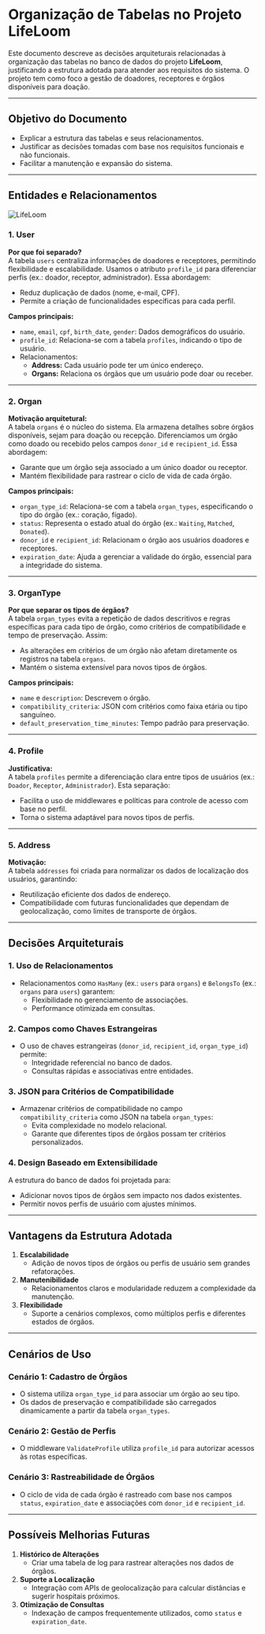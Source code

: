 # **Organização de Tabelas no Projeto LifeLoom**

Este documento descreve as decisões arquiteturais relacionadas à organização das tabelas no banco de dados do projeto **LifeLoom**, justificando a estrutura adotada para atender aos requisitos do sistema. O projeto tem como foco a gestão de doadores, receptores e órgãos disponíveis para doação.

---

## **Objetivo do Documento**
- Explicar a estrutura das tabelas e seus relacionamentos.
- Justificar as decisões tomadas com base nos requisitos funcionais e não funcionais.
- Facilitar a manutenção e expansão do sistema.

---

## **Entidades e Relacionamentos**
![LifeLoom](https://github.com/user-attachments/assets/54ad76d6-6c1a-4cdb-b9ba-58b601d788d2)

### 1. **User**
**Por que foi separado?**  
A tabela `users` centraliza informações de doadores e receptores, permitindo flexibilidade e escalabilidade. Usamos o atributo `profile_id` para diferenciar perfis (ex.: doador, receptor, administrador). Essa abordagem:
- Reduz duplicação de dados (nome, e-mail, CPF).
- Permite a criação de funcionalidades específicas para cada perfil.

**Campos principais:**
- `name`, `email`, `cpf`, `birth_date`, `gender`: Dados demográficos do usuário.
- `profile_id`: Relaciona-se com a tabela `profiles`, indicando o tipo de usuário.
- Relacionamentos:
  - **Address:** Cada usuário pode ter um único endereço.
  - **Organs:** Relaciona os órgãos que um usuário pode doar ou receber.

---

### 2. **Organ**
**Motivação arquitetural:**  
A tabela `organs` é o núcleo do sistema. Ela armazena detalhes sobre órgãos disponíveis, sejam para doação ou recepção. Diferenciamos um órgão como doado ou recebido pelos campos `donor_id` e `recipient_id`. Essa abordagem:
- Garante que um órgão seja associado a um único doador ou receptor.
- Mantém flexibilidade para rastrear o ciclo de vida de cada órgão.

**Campos principais:**
- `organ_type_id`: Relaciona-se com a tabela `organ_types`, especificando o tipo do órgão (ex.: coração, fígado).
- `status`: Representa o estado atual do órgão (ex.: `Waiting`, `Matched`, `Donated`).
- `donor_id` e `recipient_id`: Relacionam o órgão aos usuários doadores e receptores.
- `expiration_date`: Ajuda a gerenciar a validade do órgão, essencial para a integridade do sistema.

---

### 3. **OrganType**
**Por que separar os tipos de órgãos?**  
A tabela `organ_types` evita a repetição de dados descritivos e regras específicas para cada tipo de órgão, como critérios de compatibilidade e tempo de preservação. Assim:
- As alterações em critérios de um órgão não afetam diretamente os registros na tabela `organs`.
- Mantém o sistema extensível para novos tipos de órgãos.

**Campos principais:**
- `name` e `description`: Descrevem o órgão.
- `compatibility_criteria`: JSON com critérios como faixa etária ou tipo sanguíneo.
- `default_preservation_time_minutes`: Tempo padrão para preservação.

---

### 4. **Profile**
**Justificativa:**  
A tabela `profiles` permite a diferenciação clara entre tipos de usuários (ex.: `Doador`, `Receptor`, `Administrador`). Esta separação:
- Facilita o uso de middlewares e políticas para controle de acesso com base no perfil.
- Torna o sistema adaptável para novos tipos de perfis.

---

### 5. **Address**
**Motivação:**  
A tabela `addresses` foi criada para normalizar os dados de localização dos usuários, garantindo:
- Reutilização eficiente dos dados de endereço.
- Compatibilidade com futuras funcionalidades que dependam de geolocalização, como limites de transporte de órgãos.

---

## **Decisões Arquiteturais**

### **1. Uso de Relacionamentos**
- Relacionamentos como `HasMany` (ex.: `users` para `organs`) e `BelongsTo` (ex.: `organs` para `users`) garantem:
  - Flexibilidade no gerenciamento de associações.
  - Performance otimizada em consultas.

### **2. Campos como Chaves Estrangeiras**
- O uso de chaves estrangeiras (`donor_id`, `recipient_id`, `organ_type_id`) permite:
  - Integridade referencial no banco de dados.
  - Consultas rápidas e associativas entre entidades.

### **3. JSON para Critérios de Compatibilidade**
- Armazenar critérios de compatibilidade no campo `compatibility_criteria` como JSON na tabela `organ_types`:
  - Evita complexidade no modelo relacional.
  - Garante que diferentes tipos de órgãos possam ter critérios personalizados.

### **4. Design Baseado em Extensibilidade**
A estrutura do banco de dados foi projetada para:
- Adicionar novos tipos de órgãos sem impacto nos dados existentes.
- Permitir novos perfis de usuário com ajustes mínimos.

---

## **Vantagens da Estrutura Adotada**

1. **Escalabilidade**
   - Adição de novos tipos de órgãos ou perfis de usuário sem grandes refatorações.
2. **Manutenibilidade**
   - Relacionamentos claros e modularidade reduzem a complexidade da manutenção.
3. **Flexibilidade**
   - Suporte a cenários complexos, como múltiplos perfis e diferentes estados de órgãos.

---

## **Cenários de Uso**

### Cenário 1: Cadastro de Órgãos
- O sistema utiliza `organ_type_id` para associar um órgão ao seu tipo.
- Os dados de preservação e compatibilidade são carregados dinamicamente a partir da tabela `organ_types`.

### Cenário 2: Gestão de Perfis
- O middleware `ValidateProfile` utiliza `profile_id` para autorizar acessos às rotas específicas.

### Cenário 3: Rastreabilidade de Órgãos
- O ciclo de vida de cada órgão é rastreado com base nos campos `status`, `expiration_date` e associações com `donor_id` e `recipient_id`.

---

## **Possíveis Melhorias Futuras**
1. **Histórico de Alterações**
   - Criar uma tabela de log para rastrear alterações nos dados de órgãos.
2. **Suporte a Localização**
   - Integração com APIs de geolocalização para calcular distâncias e sugerir hospitais próximos.
3. **Otimização de Consultas**
   - Indexação de campos frequentemente utilizados, como `status` e `expiration_date`.

